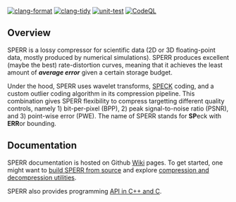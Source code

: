 [![clang-format](https://github.com/shaomeng/SPECK2020/actions/workflows/clang-format.yml/badge.svg)](https://github.com/shaomeng/SPECK2020/actions/workflows/clang-format.yml)
[![clang-tidy](https://github.com/shaomeng/SPECK2020/actions/workflows/clang-tidy.yml/badge.svg)](https://github.com/shaomeng/SPECK2020/actions/workflows/clang-tidy.yml)
[![unit-test](https://github.com/shaomeng/SPECK2020/actions/workflows/unit-test.yml/badge.svg)](https://github.com/shaomeng/SPECK2020/actions/workflows/unit-test.yml)
[![CodeQL](https://github.com/shaomeng/SPERR/actions/workflows/codeql-analysis.yml/badge.svg?branch=main)](https://github.com/shaomeng/SPERR/actions/workflows/codeql-analysis.yml)

## Overview

SPERR is a lossy compressor for scientific data (2D or 3D floating-point data, mostly produced by numerical simulations). 
SPERR produces excellent (maybe the best) rate-distortion curves, meaning that it achieves the least amount of ***average error***
given a certain storage budget.

Under the hood, SPERR uses wavelet transforms, [SPECK](https://ieeexplore.ieee.org/document/1347192) coding, 
and a custom outlier coding algorithm in its compression pipeline. 
This combination gives SPERR flexibility to compress targetting different quality controls, namely 1) bit-per-pixel (BPP), 
2) peak signal-to-noise ratio (PSNR), and 3) point-wise error (PWE).
The name of SPERR stands for **SP**eck with **ERR**or bounding.

## Documentation

SPERR documentation is hosted on Github [Wiki](https://github.com/shaomeng/SPERR/wiki) pages. To get started, one might want to
[build SPERR from source](https://github.com/shaomeng/SPERR/wiki/Build-SPERR-From-Source) and explore [compression and decompression
utilities](https://github.com/shaomeng/SPERR/wiki/CLI:-Compression-And-Decompression-Utilities). 

SPERR also provides programming [API in C++ and C](https://github.com/shaomeng/SPERR/wiki#sperr-c-api). 

